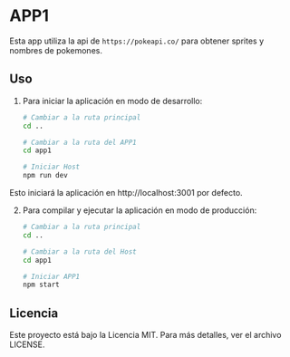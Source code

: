 # APP1

Esta app utiliza la api de `https://pokeapi.co/` para obtener sprites y nombres de pokemones.

## Uso

1. Para iniciar la aplicación en modo de desarrollo:

   ```bash
   # Cambiar a la ruta principal
   cd ..

   # Cambiar a la ruta del APP1
   cd app1

   # Iniciar Host
   npm run dev
   ```

Esto iniciará la aplicación en http://localhost:3001 por defecto.

2. Para compilar y ejecutar la aplicación en modo de producción:

   ```bash
   # Cambiar a la ruta principal
   cd ..

   # Cambiar a la ruta del Host
   cd app1

   # Iniciar APP1
   npm start
   ```

## Licencia

Este proyecto está bajo la Licencia MIT. Para más detalles, ver el archivo LICENSE.
